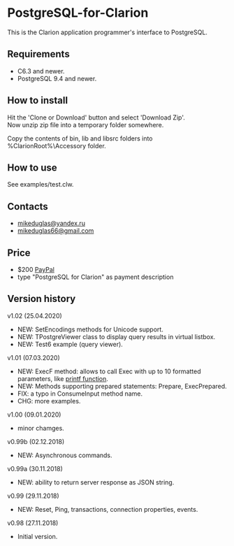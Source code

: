 # PostgreSQL-for-Clarion

This is the Clarion application programmer's interface to PostgreSQL.

## Requirements  
- C6.3 and newer.
- PostgreSQL 9.4 and newer.

## How to install
Hit the 'Clone or Download' button and select 'Download Zip'.  
Now unzip zip file into a temporary folder somewhere.

Copy the contents of bin, lib and libsrc folders into %ClarionRoot%\Accessory folder.

## How to use
See examples/test.clw.

## Contacts
- <mikeduglas@yandex.ru>
- <mikeduglas66@gmail.com>

## Price
- $200 [PayPal](https://www.paypal.me/mikeduglas?ppid=PPC000628&cnac=RU&rsta=ru_RU(ru_RU)&cust=8W29QJ6GKY9HS&unptid=75f96da6-24a4-11e9-ae2c-441ea14e9560&t=&cal=ff0291196b3f5&calc=ff0291196b3f5&calf=ff0291196b3f5&unp_tpcid=ppme-social-user-profile-created&page=main:email&pgrp=main:email&e=op&mchn=em&s=ci&mail=sys)
- type "PostgreSQL for Clarion" as payment description

## Version history
v1.02 (25.04.2020)
- NEW: SetEncodings methods for Unicode support.
- NEW: TPostgreViewer class to display query results in virtual listbox.
- NEW: Test6 example (query viewer).

v1.01 (07.03.2020)
- NEW: ExecF method: allows to call Exec with up to 10 formatted parameters, like [printf function](https://github.com/mikeduglas/printf).
- NEW: Methods supporting prepared statements: Prepare, ExecPrepared.
- FIX: a typo in ConsumeInput method name.
- CHG: more examples.

v1.00 (09.01.2020)
- minor chamges.

v0.99b (02.12.2018)
- NEW: Asynchronous commands.

v0.99a (30.11.2018)
- NEW: ability to return server response as JSON string.

v0.99 (29.11.2018)
- NEW: Reset, Ping, transactions, connection properties, events.

v0.98 (27.11.2018)
- Initial version.